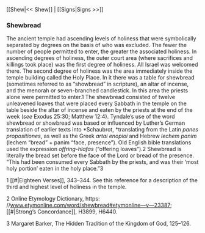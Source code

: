 [[Shew|<< Shew]]  |  [[Signs|Signs >>]]

### Shewbread
The ancient temple had ascending levels of holiness that were symbolically separated by degrees on the basis of who was excluded. The fewer the number of people permitted to enter, the greater the associated holiness. In ascending degrees of holiness, the outer court area (where sacrifices and killings took place) was the first degree of holiness. All Israel was welcomed there. The second degree of holiness was the area immediately inside the temple building called the Holy Place. In it there was a table for shewbread (sometimes referred to as “showbread” in scripture), an altar of incense, and the menorah or seven-branched candlestick. In this area the priests alone were permitted to enter.1 The shewbread consisted of twelve unleavened loaves that were placed every Sabbath in the temple on the table beside the altar of incense and eaten by the priests at the end of the week (*see* Exodus 25:30; Matthew 12:4). Tyndale’s use of the word shewbread or showbread was based or influenced by Luther’s German translation of earlier texts into *Schaubrot, *translating from the Latin *panes propositiones*, as well as the Greek *artai enopioi* and Hebrew *lechem panim* (lechem “bread” + panim “face, presence”). Old English bible translations used the expression *offring-hlafas* (“offering loaves”).2 Shewbread is literally the bread set before the face of the Lord or bread of the presence. “This had been consumed every Sabbath by the priests, and was their ‘most holy portion’ eaten in the holy place.”3



1
[[#|Eighteen Verses]], 343–344. See this reference for a description of the third and highest level of holiness in the temple.


2 Online Etymology Dictionary, https: //www.etymonline.com/word/shewbread#etymonline—v—23387; [[#|Strong’s Concordance]], H3899, H6440.


3 Margaret Barker, The Hidden Tradition of the Kingdom of God, 125–126.